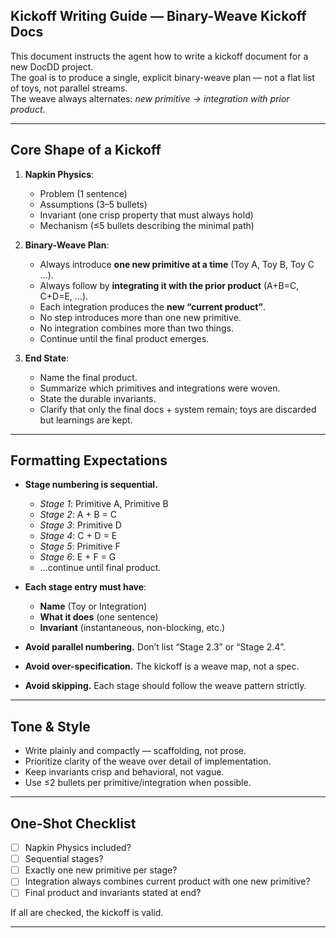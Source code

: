 ## Kickoff Writing Guide — Binary-Weave Kickoff Docs

This document instructs the agent how to write a kickoff document for a new DocDD project.  
The goal is to produce a single, explicit binary-weave plan — not a flat list of toys, not parallel streams.  
The weave always alternates: *new primitive → integration with prior product*.  

---

## Core Shape of a Kickoff

1. **Napkin Physics**:  
   - Problem (1 sentence)  
   - Assumptions (3–5 bullets)  
   - Invariant (one crisp property that must always hold)  
   - Mechanism (≤5 bullets describing the minimal path)  

2. **Binary-Weave Plan**:  
   - Always introduce **one new primitive at a time** (Toy A, Toy B, Toy C …).  
   - Always follow by **integrating it with the prior product** (A+B=C, C+D=E, …).  
   - Each integration produces the **new “current product”**.  
   - No step introduces more than one new primitive.  
   - No integration combines more than two things.  
   - Continue until the final product emerges.  

3. **End State**:  
   - Name the final product.  
   - Summarize which primitives and integrations were woven.  
   - State the durable invariants.  
   - Clarify that only the final docs + system remain; toys are discarded but learnings are kept.  

---

## Formatting Expectations

- **Stage numbering is sequential.**  
  - *Stage 1*: Primitive A, Primitive B  
  - *Stage 2*: A + B = C  
  - *Stage 3*: Primitive D  
  - *Stage 4*: C + D = E  
  - *Stage 5*: Primitive F  
  - *Stage 6*: E + F = G  
  - …continue until final product.  

- **Each stage entry must have**:  
  - **Name** (Toy or Integration)  
  - **What it does** (one sentence)  
  - **Invariant** (instantaneous, non-blocking, etc.)  

- **Avoid parallel numbering.** Don’t list “Stage 2.3” or “Stage 2.4”.  
- **Avoid over-specification.** The kickoff is a weave map, not a spec.  
- **Avoid skipping.** Each stage should follow the weave pattern strictly.  

---

## Tone & Style

- Write plainly and compactly — scaffolding, not prose.  
- Prioritize clarity of the weave over detail of implementation.  
- Keep invariants crisp and behavioral, not vague.  
- Use ≤2 bullets per primitive/integration when possible.  

---

## One-Shot Checklist

- [ ] Napkin Physics included?  
- [ ] Sequential stages?  
- [ ] Exactly one new primitive per stage?  
- [ ] Integration always combines current product with one new primitive?  
- [ ] Final product and invariants stated at end?  

If all are checked, the kickoff is valid.  

---

